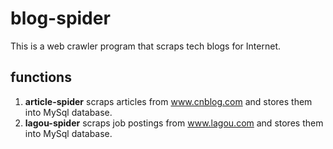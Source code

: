 # blog-spider
This is a web crawler program that scraps tech blogs for Internet.

## functions
1. **article-spider** scraps articles from www.cnblog.com and stores them into MySql database.
2. **lagou-spider** scraps job postings from www.lagou.com and stores them into MySql database.
